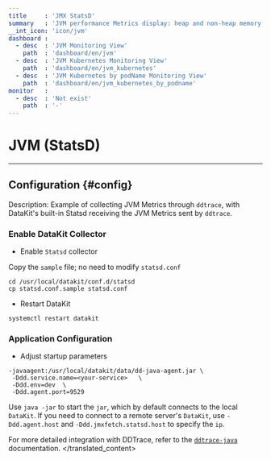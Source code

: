 ```yaml
---
title     : 'JMX StatsD'
summary   : 'JVM performance Metrics display: heap and non-heap memory, threads, class loading numbers, etc.'
__int_icon: 'icon/jvm'
dashboard :
  - desc  : 'JVM Monitoring View'
    path  : 'dashboard/en/jvm'
  - desc  : 'JVM Kubernetes Monitoring View'
    path  : 'dashboard/en/jvm_kubernetes'
  - desc  : 'JVM Kubernetes by podName Monitoring View'
    path  : 'dashboard/en/jvm_kubernetes_by_podname'
monitor   :
  - desc  : 'Not exist'
    path  : '-'
---
```


<!-- markdownlint-disable MD025 -->
# JVM (StatsD)
<!-- markdownlint-enable -->
---

## Configuration {#config}

Description: Example of collecting JVM Metrics through `ddtrace`, with DataKit's built-in Statsd receiving the JVM Metrics sent by `ddtrace`.

### Enable DataKit Collector

- Enable `Statsd` collector

Copy the `sample` file; no need to modify `statsd.conf`

```shell
cd /usr/local/datakit/conf.d/statsd
cp statsd.conf.sample statsd.conf
```

- Restart DataKit

```shell
systemctl restart datakit
```

### Application Configuration

- Adjust startup parameters


```shell
-javaagent:/usr/local/datakit/data/dd-java-agent.jar \
 -Ddd.service.name=<your-service>   \
 -Ddd.env=dev  \
 -Ddd.agent.port=9529  
```

Use `java -jar` to start the `jar`, which by default connects to the local `DataKit`. If you need to connect to a remote server's `DataKit`, use `-Ddd.agent.host` and `-Ddd.jmxfetch.statsd.host` to specify the `ip`.

For more detailed integration with DDTrace, refer to the [`ddtrace-java`](ddtrace-java.md) documentation.
</translated_content>